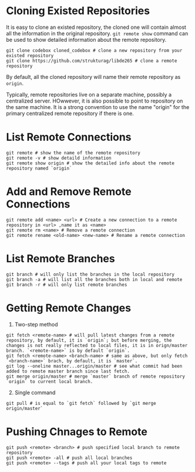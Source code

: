 # Cloning Existed Repositories

It is easy to clone an existed repository, the cloned one will contain almost all the information in the original repository. `git remote show` command can be used to show detailed information about the remote repository.

```
git clone codebox cloned_codebox # clone a new repository from your existed repository
git clone https://github.com/strukturag/libde265 # clone a remote repository
```

By default, all the cloned repository will name their remote repository as `origin`.

Typically, remote repositories live on a separate machine, possibly a centralized server. HOwwever, it is also possible to point to repository on the same machine. It is a strong convention to use the name "origin" for the primary centralized remote repository if there is one.

# List Remote Connections

```
git remote # show the name of the remote repository
git remote -v # show detaild information
git remote show origin # show the detailed info about the remote repository named `origin`
```

# Add and Remove Remote Connections

```
git remote add <name> <url> # Create a new connection to a remote repository in <url> ,name it as <name>
git remote rm <name> # Remove a remote connection
git remote rename <old-name> <new-name> # Rename a remote connection
```

# List Remote Branches

```
git branch # will only list the branches in the local repository
git branch -a # will list all the branches both in local and remote
git branch -r # will only list remote branches
```

# Getting Remote Changes

1. Two-step method

```
git fetch <remote-name> # will pull latest changes from a remote repository, by default, it is `origin`; but before merging, the changes is not really reflected to local files, it is in orign/master branch. `<remote-name>` is by default `origin`.
git fetch <remote-name> <branch-name> # same as above, but only fetch `<branch-name>` brach, by default, it is `master`.
git log --oneline master...origin/master # see what commit had been added to remote master branch since last fetch.
git merge origin/master # merge `master` branch of remote repository `origin` to current local branch.
```

2. Single command

```
git pull # is equal to `git fetch` followed by `git merge origin/master`
```

# Pushing Chnages to Remote

```
git push <remote> <branch> # push specified local branch to remote repository
git push <remote> -all # push all local branches
git push <remote> --tags # push all your local tags to remote
```


